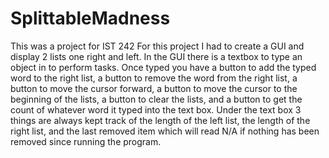 # SplittableMadness
This was a project for IST 242
For this project I had to create a GUI and display 2 lists one right and left.
In the GUI there is a textbox to type an object in to perform tasks.
Once typed you have a button to add the typed word to the right list,
a button to remove the word from the right list, a button to move the cursor forward,
a button to move the cursor to the beginning of the lists, a button to clear the lists,
and a button to get the count of whatever word it typed into the text box. Under the 
text box 3 things are always kept track of the length of the left list, the length of the
right list, and the last removed item which will read N/A if nothing has been removed since
running the program.

